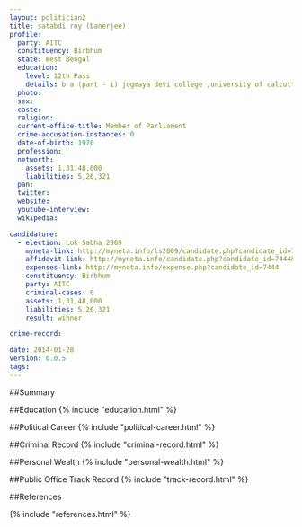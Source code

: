 ```yaml
---
layout: politician2
title: satabdi roy (banerjee)
profile: 
  party: AITC
  constituency: Birbhum
  state: West Bengal
  education: 
    level: 12th Pass
    details: b a (part - i) jogmaya devi college ,university of calcutta .
  photo: 
  sex: 
  caste: 
  religion: 
  current-office-title: Member of Parliament
  crime-accusation-instances: 0
  date-of-birth: 1970
  profession: 
  networth: 
    assets: 1,31,48,000
    liabilities: 5,26,321
  pan: 
  twitter: 
  website: 
  youtube-interview: 
  wikipedia: 

candidature: 
  - election: Lok Sabha 2009
    myneta-link: http://myneta.info/ls2009/candidate.php?candidate_id=7444
    affidavit-link: http://myneta.info/candidate.php?candidate_id=7444&scan=original
    expenses-link: http://myneta.info/expense.php?candidate_id=7444
    constituency: Birbhum 
    party: AITC
    criminal-cases: 0
    assets: 1,31,48,000
    liabilities: 5,26,321
    result: winner 

crime-record: 

date: 2014-01-28
version: 0.0.5
tags: 
---
```

##Summary


##Education
{% include "education.html" %}


##Political Career
{% include "political-career.html" %}


##Criminal Record
{% include "criminal-record.html" %}


##Personal Wealth
{% include "personal-wealth.html" %}


##Public Office Track Record
{% include "track-record.html" %}


##References


{% include "references.html" %}